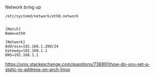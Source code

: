 Network bring up 

    /etc/systemd/network/eth0.network


    [Match]
    Name=eth0

    [Network]
    Address=192.168.1.200/24
    Gateway=192.168.1.1
    DNS=192.168.1.1

https://unix.stackexchange.com/questions/738891/how-do-you-set-a-static-ip-address-on-arch-linux
